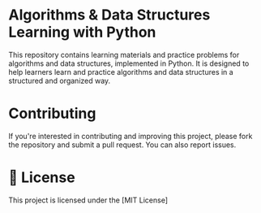 # Algorithms & Data Structures Learning with Python

This repository contains learning materials and practice problems for algorithms and data structures, implemented in Python. It is designed to help learners learn and practice algorithms and data structures in a structured and organized way.

# Contributing

If you're interested in contributing and improving this project, please fork the repository and submit a pull request. You can also report issues.

# 📝 License

This project is licensed under the [MIT License]
